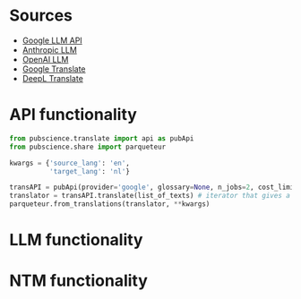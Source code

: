 
# Sources

* [Google LLM API](https://aistudio.google.com/app/apikey)
* [Anthropic LLM](https://console.anthropic.com/dashboard)
* [OpenAI LLM](https://platform.openai.com)
* [Google Translate](https://cloud.google.com/translate?hl=en)
* [DeepL Translate](https://www.deepl.com/en/pro-api)

# API functionality

```python
from pubscience.translate import api as pubApi
from pubscience.share import parqueteur

kwargs = {'source_lang': 'en',
          'target_lang': 'nl'}

transAPI = pubApi(provider='google', glossary=None, n_jobs=2, cost_limit=100, **kwargs)
translator = transAPI.translate(list_of_texts) # iterator that gives a tuple(source, target)
parqueteur.from_translations(translator, **kwargs)
```

# LLM functionality


# NTM functionality
